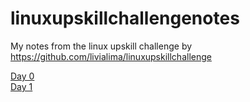 # linuxupskillchallengenotes
My notes from the linux upskill challenge by https://github.com/livialima/linuxupskillchallenge

[Day 0](https://github.com/raiddk/linuxupskillchallengenotes/blob/main/notes_day0.md)
<br>
[Day 1](https://github.com/raiddk/linuxupskillchallengenotes/blob/main/notes_day1.md)
